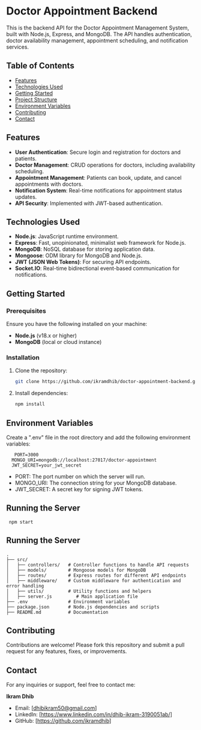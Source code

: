 # Doctor Appointment Backend

This is the backend API for the Doctor Appointment Management System, built with Node.js, Express, and MongoDB. The API handles authentication, doctor availability management, appointment scheduling, and notification services.

## Table of Contents

- [Features](#features)
- [Technologies Used](#technologies-used)
- [Getting Started](#getting-started)
- [Project Structure](#project-structure)
- [Environment Variables](#environment-variables)
- [Contributing](#contributing)
- [Contact](#contact)

## Features

- **User Authentication**: Secure login and registration for doctors and patients.
- **Doctor Management**: CRUD operations for doctors, including availability scheduling.
- **Appointment Management**: Patients can book, update, and cancel appointments with doctors.
- **Notification System**: Real-time notifications for appointment status updates.
- **API Security**: Implemented with JWT-based authentication.

## Technologies Used

- **Node.js**: JavaScript runtime environment.
- **Express**: Fast, unopinionated, minimalist web framework for Node.js.
- **MongoDB**: NoSQL database for storing application data.
- **Mongoose**: ODM library for MongoDB and Node.js.
- **JWT (JSON Web Tokens)**: For securing API endpoints.
- **Socket.IO**: Real-time bidirectional event-based communication for notifications.

## Getting Started

### Prerequisites

Ensure you have the following installed on your machine:

- **Node.js** (v18.x or higher)
- **MongoDB** (local or cloud instance)

### Installation

1. Clone the repository:

   ```bash
   git clone https://github.com/ikramdhib/doctor-appointment-backend.git
   
2. Install dependencies:

   ```bash
   npm install
## Environment Variables

Create a ".env" file in the root directory and add the following environment variables:
 
       PORT=3000
      MONGO_URI=mongodb://localhost:27017/doctor-appointment
      JWT_SECRET=your_jwt_secret

- PORT: The port number on which the server will run.
- MONGO_URI: The connection string for your MongoDB database.
- JWT_SECRET: A secret key for signing JWT tokens.

## Running the Server 
   
     npm start
     
## Running the Server 

    .
    ├── src/
    │   ├── controllers/   # Controller functions to handle API requests
    │   ├── models/        # Mongoose models for MongoDB
    │   ├── routes/        # Express routes for different API endpoints
    │   ├── middleware/    # Custom middleware for authentication and error handling
    │   ├── utils/         # Utility functions and helpers
    │   ├── server.js         # Main application file
    ├── .env               # Environment variables
    ├── package.json       # Node.js dependencies and scripts
    ├── README.md          # Documentation

    
## Contributing

Contributions are welcome! Please fork this repository and submit a pull request for any features, fixes, or improvements.

## Contact

For any inquiries or support, feel free to contact me:

**Ikram Dhib**  
- Email: [dhibikram50@gmail.com]
- LinkedIn: [https://www.linkedin.com/in/dhib-ikram-3190051ab/]
- GitHub: [https://github.com/ikramdhib]
